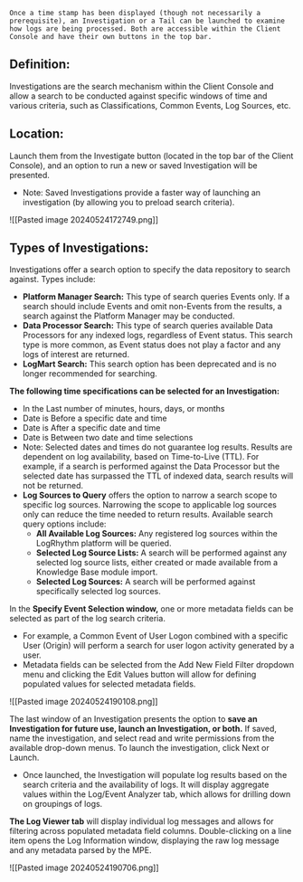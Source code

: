 
```
Once a time stamp has been displayed (though not necessarily a prerequisite), an Investigation or a Tail can be launched to examine how logs are being processed. Both are accessible within the Client Console and have their own buttons in the top bar.
```

## **Definition:** 

Investigations are the search mechanism within the Client Console and allow a search to be conducted against specific windows of time and various criteria, such as Classifications, Common Events, Log Sources, etc.

  
## **Location:**

Launch them from the Investigate button (located in the top bar of the Client Console), and an option to run a new or saved Investigation will be presented.

- Note: Saved Investigations provide a faster way of launching an investigation (by allowing you to preload search criteria).

![[Pasted image 20240524172749.png]]


## **Types of Investigations:**
  
Investigations offer a search option to specify the data repository to search against. Types include:

- **Platform Manager Search:** This type of search queries Events only. If a search should include Events and omit non-Events from the results, a search against the Platform Manager may be conducted.
- **Data Processor Search:** This type of search queries available Data Processors for any indexed logs, regardless of Event status. This search type is more common, as Event status does not play a factor and any logs of interest are returned.
- **LogMart Search:** This search option has been deprecated and is no longer recommended for searching.

**The following time specifications can be selected for an Investigation:**

- In the Last number of minutes, hours, days, or months
- Date is Before a specific date and time
- Date is After a specific date and time
- Date is Between two date and time selections
- Note: Selected dates and times do not guarantee log results. Results are dependent on log availability, based on Time-to-Live (TTL). For example, if a search is performed against the Data Processor but the selected date has surpassed the TTL of indexed data, search results will not be returned.
- **Log Sources to Query** offers the option to narrow a search scope to specific log sources. Narrowing the scope to applicable log sources only can reduce the time needed to return results. Available search query options include:
    - **All Available Log Sources:** Any registered log sources within the LogRhythm platform will be queried.
    - **Selected Log Source Lists:** A search will be performed against any selected log source lists, either created or made available from a Knowledge Base module import.
    - **Selected Log Sources:** A search will be performed against specifically selected log sources.



In the **Specify Event Selection window,** one or more metadata fields can be selected as part of the log search criteria. 

- For example, a Common Event of User Logon combined with a specific User (Origin) will perform a search for user logon activity generated by a user. 
- Metadata fields can be selected from the Add New Field Filter dropdown menu and clicking the Edit Values button will allow for defining populated values for selected metadata fields.


![[Pasted image 20240524190108.png]]



The last window of an Investigation presents the option to **save an Investigation for future use, launch an Investigation, or both.** If saved, name the investigation, and select read and write permissions from the available drop-down menus. To launch the investigation, click Next or Launch.

- Once launched, the Investigation will populate log results based on the search criteria and the availability of logs. It will display aggregate values within the Log/Event Analyzer tab, which allows for drilling down on groupings of logs.

**The Log Viewer tab** will display individual log messages and allows for filtering across populated metadata field columns. Double-clicking on a line item opens the Log Information window, displaying the raw log message and any metadata parsed by the MPE.

![[Pasted image 20240524190706.png]]


